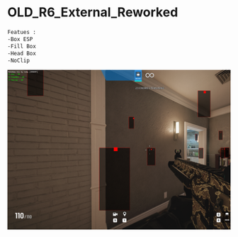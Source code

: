 # OLD_R6_External_Reworked

```
Featues : 
-Box ESP
-Fill Box
-Head Box
-NoClip
```

![alt text](https://raw.githubusercontent.com/cedy88/OLD_R6_External_Reworked/main/Cheat.png "Version")
